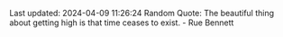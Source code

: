 Last updated: 2024-04-09 11:26:24
Random Quote: The beautiful thing about getting high is that time ceases to exist. - Rue Bennett
